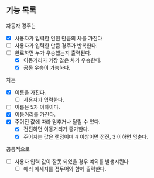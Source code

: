 ## 기능 목록
자동자 경주는
- [X] 사용자가 입력한 인원 만큼의 차를 가진다
- [ ] 사용자가 입력한 만큼 경주가 반복한다.
- [ ] 완료하면 누가 우승했는지 출력된다.
    - [X] 이동거리가 가장 많은 차가 우승한다.
    - [X] 공동 우승이 가능하다.

차는
- [X] 이름을 가진다.
  - [ ] 사용자가 입력한다.
- [ ] 이름은 5자 이하이다.
- [X] 이동거리를 가진다.
- [X] 주어진 값에 따라 멈추거나 달릴 수 있다.
    - [X] 전진하면 이동거리가 증가한다.
    - [X] 주어지는 값은 랜덤이며 4 이상이면 전진, 3 이하면 멈춘다.

공통적으로
- [ ] 사용자 입력 값이 잘못 되었을 경우 예외를 발생시킨다
  - [ ] 에러 메세지를 접두어와 함께 출력한다.
